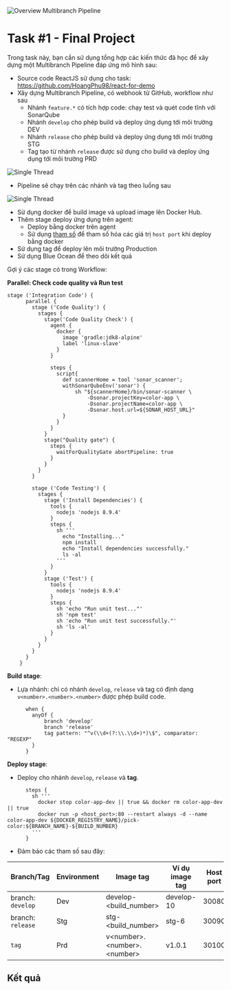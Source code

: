 ![Overview Multibranch Pipeline](./images/overview.JPG)  
  
# Task #1 - Final Project

Trong task này, bạn cần sử dụng tổng hợp các kiến thức đã học để xây dựng một Multibranch Pipeline đáp ứng mô hình sau:

- Source code ReactJS sử dụng cho task: https://github.com/HoangPhu98/react-for-demo
- Xây dựng Multibranch Pipeline, có webhook từ GitHub, workflow như sau
  - Nhánh `feature.*` có tích hợp code: chạy test và quét code tĩnh với SonarQube
  - Nhánh `develop` cho phép build và deploy ứng dụng tới môi trường DEV
  - Nhánh `release` cho phép build và deploy ứng dụng tới môi trường STG
  - Tag tạo từ nhánh `release` được sử dụng cho build và deploy ứng dụng tới môi trường PRD

![Single Thread](./images/workflow.png)

- Pipeline sẽ chạy trên các nhánh và tag theo luồng sau

![Single Thread](./images/single_thread.png)

- Sử dụng docker để build image và upload image lên Docker Hub.
- Thêm stage deploy ứng dụng trên agent:
  - Deploy bằng docker trên agent
  - Sử dụng [tham số](https://itnext.io/jenkins-tutorial-part-3-parameterized-pipeline-3898643ac6ad) để tham số hóa các giá trị `host port` khi deploy bằng docker
- Sử dụng tag để deploy lên môi trường Production
- Sử dụng Blue Ocean để theo dõi kết quả

Gợi ý các stage có trong Workflow:

**Parallel: Check code quality và Run test**

```config
stage ('Integration Code') {
      parallel {
        stage ('Code Quality') {
          stages {
            stage('Code Quality Check') {
              agent {
                docker {
                  image 'gradle:jdk8-alpine'
                  label 'linux-slave'
                }
              }

              steps {
                script{
                  def scannerHome = tool 'sonar_scanner';
                  withSonarQubeEnv('sonar') {
                      sh "${scannerHome}/bin/sonar-scanner \
                          -Dsonar.projectKey=color-app \
                          -Dsonar.projectName=color-app \
                          -Dsonar.host.url=${SONAR_HOST_URL}"
                  }
                }
              }
            }
            stage("Quality gate") {
              steps {
                waitForQualityGate abortPipeline: true
              }
            }
          }
        }

        stage ('Code Testing') {
          stages {
            stage ('Install Dependencies') {
              tools {
                nodejs 'nodejs 8.9.4'
              }
              steps {
                sh '''
                  echo "Installing..."
                  npm install
                  echo "Install dependencies successfully."
                  ls -al
                '''
              }
            }
            stage ('Test') {
              tools {
                nodejs 'nodejs 8.9.4'
              }
              steps {
                sh 'echo "Run unit test..."'
                sh 'npm test'
                sh 'echo "Run unit test successfully."'
                sh 'ls -al'
              }
            }
          }
        }
      }
    }
```

**Build stage**:
- Lựa nhánh: chỉ có nhánh `develop`, `release` và tag có định dạng `v<number>.<number>.<number>` được phép build code.

```config
      when {
        anyOf {
            branch 'develop'
            branch 'release'
            tag pattern: "^v(\\d+(?:\\.\\d+)*)\$", comparator: "REGEXP"
        }
      }
```

**Deploy stage**:
- Deploy cho nhánh `develop`, `release` và **tag**.

```config
      steps {
        sh '''
          docker stop color-app-dev || true && docker rm color-app-dev || true
          docker run -p <host_port>:80 --restart always -d --name color-app-dev ${DOCKER_REGISTRY_NAME}/pick-color:${BRANCH_NAME}-${BUILD_NUMBER} 
        '''
      }
```

- Đảm bảo các tham số sau đây:

| Branch/Tag        | Environment | Image tag                      | Ví dụ image tag | Host port  |
|-------------------|-------------|--------------------------------|-----------------|------------|
| branch: `develop` | Dev         | develop-<build_number>         | develop-10      | 30080      |
| branch: `release` | Stg         | stg-<build_number>             | stg-6           | 30090      |
| `tag`             | Prd         | v\<number>.\<number>.\<number> | v1.0.1          | 30100      |


## Kết quả